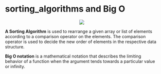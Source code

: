 # sorting_algorithms and Big O

<p align="center">
  <img src="https://miro.medium.com/v2/resize:fit:1100/format:webp/1*bPpvELo9_QqQsDz7CSbwXQ.gif" />
</p>

**A Sorting Algorithm** is used to rearrange a given array or list of elements according to a comparison operator on the elements. The comparison operator is used to decide the new order of elements in the respective data structure.

**Big O notation** is a mathematical notation that describes the limiting behavior of a function when the argument tends towards a particular value or infinity. 
